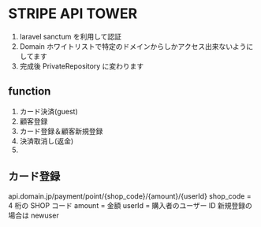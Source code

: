 # STRIPE API TOWER

1. laravel sanctum を利用して認証
1. Domain ホワイトリストで特定のドメインからしかアクセス出来ないようにしてます
1. 完成後 PrivateRepository に変わります

## function

1. カード決済(guest)
1. 顧客登録
1. カード登録＆顧客新規登録
1. 決済取消し(返金)
1.

## カード登録

api.domain.jp/payment/point/{shop_code}/{amount}/{userId}
shop_code = 4 桁の SHOP コード
amount = 金額
userId = 購入者のユーザー ID 新規登録の場合は newuser
